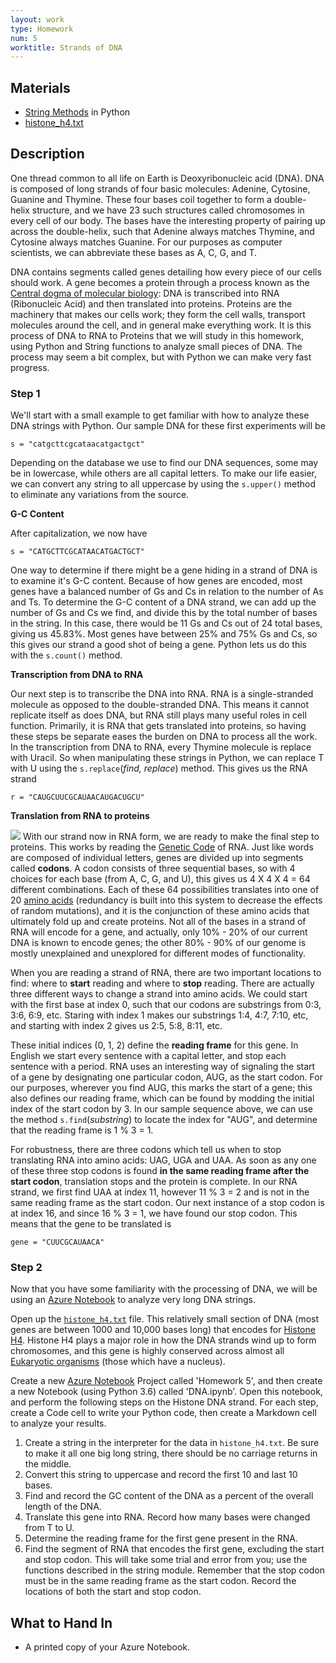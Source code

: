 ```yaml
---
layout: work
type: Homework
num: 5
worktitle: Strands of DNA
---
```


## Materials

-   [String
    Methods](https://docs.python.org/3/library/stdtypes.html#string-methods)
    in Python
-   [histone\_h4.txt](../data/histone_h4.txt)

## Description

One thread common to all life on Earth is Deoxyribonucleic acid (DNA).
DNA is composed of long strands of four basic molecules: Adenine,
Cytosine, Guanine and Thymine. These four bases coil together to form a
double-helix structure, and we have 23 such structures called
chromosomes in every cell of our body. The bases have the interesting
property of pairing up across the double-helix, such that Adenine always
matches Thymine, and Cytosine always matches Guanine. For our purposes
as computer scientists, we can abbreviate these bases as A, C, G, and T.

DNA contains segments called genes detailing how every piece of our
cells should work. A gene becomes a protein through a process known as
the [Central dogma of molecular
biology](http://en.wikipedia.org/wiki/Central_dogma_of_molecular_biology):
DNA is transcribed into RNA (Ribonucleic Acid) and then translated into
proteins. Proteins are the machinery that makes our cells work; they
form the cell walls, transport molecules around the cell, and in general
make everything work. It is this process of DNA to RNA to Proteins that
we will study in this homework, using Python and String functions to
analyze small pieces of DNA. The process may seem a bit complex, but
with Python we can make very fast progress.

### Step 1

We'll start with a small example to get familiar with how to analyze
these DNA strings with Python. Our sample DNA for these first
experiments will be

    s = "catgcttcgcataacatgactgct"

Depending on the database we use to find our DNA sequences, some may be
in lowercase, while others are all capital letters. To make our life
easier, we can convert any string to all uppercase by using the
`s.upper()` method to eliminate any variations from the source.

**G-C Content**

After capitalization, we now have

    s = "CATGCTTCGCATAACATGACTGCT"

One way to determine if there might be a gene hiding in a strand of DNA
is to examine it's G-C content. Because of how genes are encoded, most
genes have a balanced number of Gs and Cs in relation to the number of
As and Ts. To determine the G-C content of a DNA strand, we can add up
the number of Gs and Cs we find, and divide this by the total number of
bases in the string. In this case, there would be 11 Gs and Cs out of 24
total bases, giving us 45.83%. Most genes have between 25% and 75% Gs
and Cs, so this gives our strand a good shot of being a gene. Python
lets us do this with the `s.count()` method.

**Transcription from DNA to RNA**

Our next step is to transcribe the DNA into RNA. RNA is a
single-stranded molecule as opposed to the double-stranded DNA. This
means it cannot replicate itself as does DNA, but RNA still plays many
useful roles in cell function. Primarily, it is RNA that gets translated
into proteins, so having these steps be separate eases the burden on DNA
to process all the work. In the transcription from DNA to RNA, every
Thymine molecule is replace with Uracil. So when manipulating these
strings in Python, we can replace T with U using the `s.replace`(*find,
replace*) method. This gives us the RNA strand

    r = "CAUGCUUCGCAUAACAUGACUGCU"

**Translation from RNA to proteins**

![](https://upload.wikimedia.org/wikipedia/en/1/1d/Rna-codons-protein.png)
With our strand now in RNA form, we are ready to make the final step to
proteins. This works by reading the [Genetic
Code](http://en.wikipedia.org/wiki/Genetic_code) of RNA. Just like words
are composed of individual letters, genes are divided up into segments
called **codons**. A codon consists of three sequential bases, so with 4
choices for each base (from A, C, G, and U), this gives us 4 X 4 X 4 =
64 different combinations. Each of these 64 possibilities translates
into one of 20 [amino
acids](http://en.wikipedia.org/wiki/List_of_standard_amino_acids)
(redundancy is built into this system to decrease the effects of random
mutations), and it is the conjunction of these amino acids that
ultimately fold up and create proteins. Not all of the bases in a strand
of RNA will encode for a gene, and actually, only 10% - 20% of our
current DNA is known to encode genes; the other 80% - 90% of our genome
is mostly unexplained and unexplored for different modes of
functionality.

When you are reading a strand of RNA, there are two important locations
to find: where to **start** reading and where to **stop** reading. There
are actually three different ways to change a strand into amino acids.
We could start with the first base at index 0, such that our codons are
substrings from 0:3, 3:6, 6:9, etc. Staring with index 1 makes our
substrings 1:4, 4:7, 7:10, etc, and starting with index 2 gives us 2:5,
5:8, 8:11, etc.

These initial indices (0, 1, 2) define the **reading frame** for this
gene. In English we start every sentence with a capital letter, and stop
each sentence with a period. RNA uses an interesting way of signaling
the start of a gene by designating one particular codon, AUG, as the
start codon. For our purposes, wherever you find AUG, this marks the
start of a gene; this also defines our reading frame, which can be found
by modding the initial index of the start codon by 3. In our sample
sequence above, we can use the method `s.find`(*substring*) to locate
the index for "AUG", and determine that the reading frame is 1 % 3 = 1.

For robustness, there are three codons which tell us when to stop
translating RNA into amino acids: UAG, UGA and UAA. As soon as any one
of these three stop codons is found **in the same reading frame after
the start codon**, translation stops and the protein is complete. In our
RNA strand, we first find UAA at index 11, however 11 % 3 = 2 and is not
in the same reading frame as the start codon. Our next instance of a
stop codon is at index 16, and since 16 % 3 = 1, we have found our stop
codon. This means that the gene to be translated is

    gene = "CUUCGCAUAACA"

### Step 2

Now that you have some familiarity with the processing of DNA, we will
be using an [Azure Notebook](https://notebooks.azure.com/) to analyze very long DNA strings.

Open up the [`histone_h4.txt`](../data/histone_h4.txt) file. This
relatively small section of DNA (most genes are between 1000 and 10,000
bases long) that encodes for [Histone
H4](http://en.wikipedia.org/wiki/Histone). Histone H4 plays a major role
in how the DNA strands wind up to form chromosomes, and this gene is
highly conserved across almost all [Eukaryotic
organisms](http://en.wikipedia.org/wiki/Eukaryote) (those which have a
nucleus).

Create a new [Azure Notebook](https://notebooks.azure.com/) Project called
'Homework 5', and then create a new Notebook (using Python 3.6) called
'DNA.ipynb'. Open this notebook, and perform the following steps on the
Histone DNA strand. For each step, create a Code cell to write your
Python code, then create a Markdown cell to analyze your results.

1.  Create a string in the interpreter for the data in `histone_h4.txt`.
    Be sure to make it all one big long string, there should be no
    carriage returns in the middle.
2.  Convert this string to uppercase and record the first 10 and last 10
    bases.
3.  Find and record the GC content of the DNA as a percent of the
    overall length of the DNA.
4.  Translate this gene into RNA. Record how many bases were changed
    from T to U.
5.  Determine the reading frame for the first gene present in the RNA.
6.  Find the segment of RNA that encodes the first gene, excluding the
    start and stop codon. This will take some trial and error from you;
    use the functions described in the string module. Remember that the
    stop codon must be in the same reading frame as the start codon.
    Record the locations of both the start and stop codon.

## What to Hand In

-   A printed copy of your Azure Notebook.
